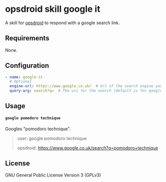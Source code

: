 # opsdroid skill google it

A skill for [opsdroid](https://github.com/opsdroid/opsdroid) to respond with a google search link.

## Requirements

None.

## Configuration

```yaml
- name: google-it
  # Optional
  engine-url: https://www.google.co.uk/  # Url of the search engine you want to use
  query-arg: search?q=  # The uri for the search (default is for google)
```

## Usage

#### `google pomodoro technique`

Googles "pomodoro technique".

> user: google pomodoro technique
>
> opsdroid: https://www.google.co.uk/search?q=pomodoro+technique

## License

GNU General Public License Version 3 (GPLv3)
